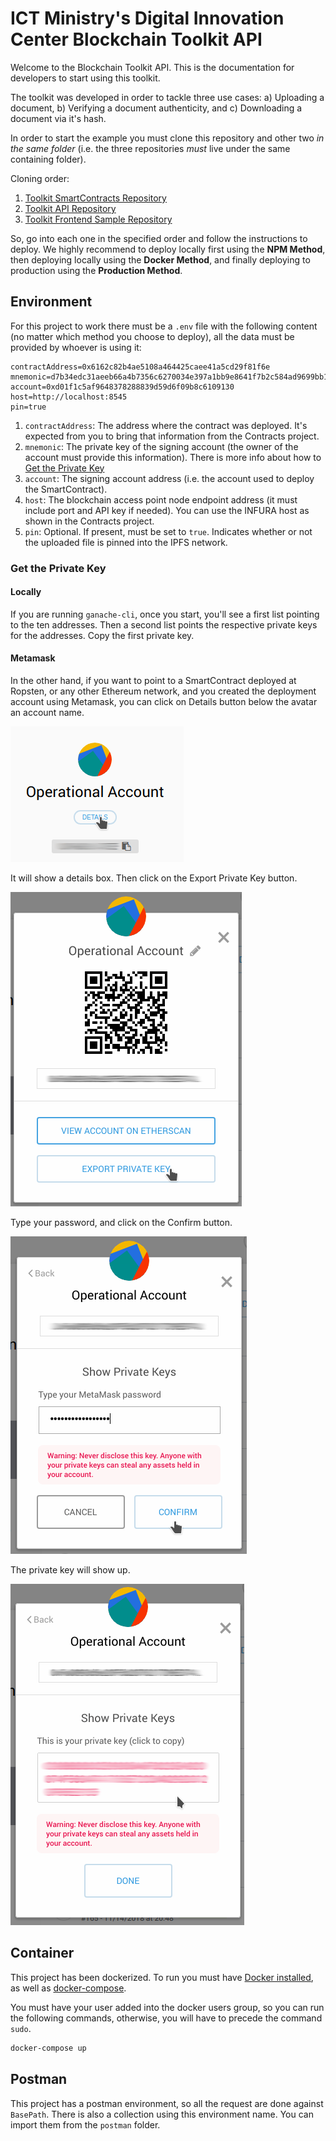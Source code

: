 # ICT Ministry's Digital Innovation Center Blockchain Toolkit API

Welcome to the Blockchain Toolkit API. This is the documentation for developers to start using this toolkit.

The toolkit was developed in order to tackle three use cases: a) Uploading a document, b) Verifying a document authenticity, and c) Downloading a document via it's hash.

In order to start the example you must clone this repository and other two *in the same folder* (i.e. the three repositories *must* live under the same containing folder).

Cloning order:

1. [Toolkit SmartContracts Repository](https://github.com/centrodeinnovacion/contracts)
1. [Toolkit API Repository](https://github.com/centrodeinnovacion/api)
1. [Toolkit Frontend Sample Repository](https://github.com/centrodeinnovacion/frontend)

So, go into each one in the specified order and follow the instructions to deploy. We highly recommend to deploy locally first using the **NPM Method**, then deploying locally using the **Docker Method**, and finally deploying to production using the **Production Method**.

## Environment
For this project to work there must be a `.env` file with the following content (no matter which method you choose to deploy), all the data must be provided by whoever is using it:
```
contractAddress=0x6162c82b4ae5108a464425caee41a5cd29f81f6e
mnemonic=d7b34edc31aeeb66a4b7356c6270034e397a1bb9e8641f7b2c584ad9699bb12b
account=0xd01f1c5af9648378288839d59d6f09b8c6109130
host=http://localhost:8545
pin=true
```

1. `contractAddress`: The address where the contract was deployed. It's expected from you to bring that information from the Contracts project.
1. `mnemonic`: The private key of the signing account (the owner of the account must provide this information). There is more info about how to [Get the Private Key](#get-the-private-key)
1. `account`: The signing account address (i.e. the account used to deploy the SmartContract).
1. `host`: The blockchain access point node endpoint address (it must include port and API key if needed). You can use the INFURA host as shown in the Contracts project.
1. `pin`: Optional. If present, must be set to `true`. Indicates whether or not the uploaded file is pinned into the IPFS network.

### Get the Private Key
#### Locally
If you are running `ganache-cli`, once you start, you'll see a first list pointing to the ten addresses. Then a second list points the respective private keys for the addresses. Copy the first private key.

#### Metamask
In the other hand, if you want to point to a SmartContract deployed at Ropsten, or any other Ethereum network, and you created the deployment account using Metamask, you can click on Details button below the avatar an account name.

![Account Details](img/01.png)

It will show a details box. Then click on the Export Private Key button.

![Account Details Box](img/02.png)

Type your password, and click on the Confirm button.

![Show Private Keys](img/03.png)

The private key will show up.

![Show Private Keys](img/04.png)

## Container
This project has been dockerized. To run you must have [Docker installed](https://docs.docker.com/install/), as well as [docker-compose](https://docs.docker.com/compose/install/).

You must have your user added into the docker users group, so you can run the following commands, otherwise, you will have to precede the command `sudo`.

```bash
docker-compose up
```

## Postman
This project has a postman environment, so all the request are done against `BasePath`. There is also a collection using this environment name. You can import them from the `postman` folder.